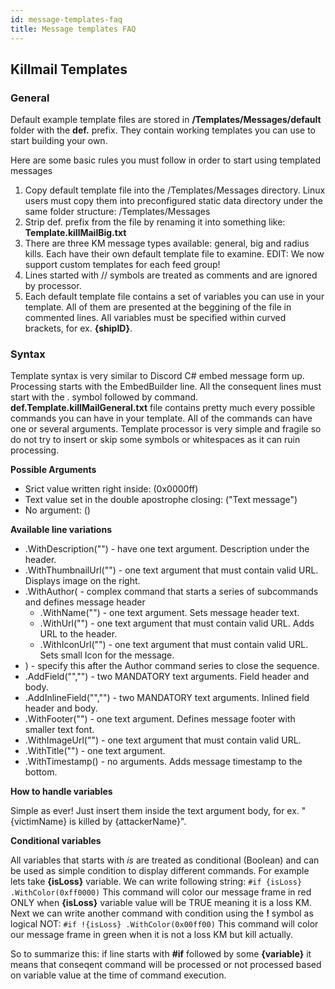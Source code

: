 ```yaml
---
id: message-templates-faq
title: Message templates FAQ
---
```


## Killmail Templates

### General

Default example template files are stored in **/Templates/Messages/default** folder with the **def.** prefix. They contain working templates you can use to start building your own.

Here are some basic rules you must follow in order to start using templated messages

1. Copy default template file into the /Templates/Messages directory. Linux users must copy them into preconfigured static data directory under the same folder structure: /Templates/Messages
2. Strip def. prefix from the file by renaming it into something like: **Template.killMailBig.txt**
3. There are three KM message types available: general, big and radius kills. Each have their own default template file to examine. EDIT: We now support custom templates for each feed group!
4. Lines started with // symbols are treated as comments and are ignored by processor.
5. Each default template file contains a set of variables you can use in your template. All of them are presented at the beggining of the file in commented lines. All variables must be specified within curved brackets, for ex. **{shipID}**.

### Syntax

Template syntax is very similar to Discord C# embed message form up. Processing starts with the EmbedBuilder line. All the consequent lines must start with the . symbol followed by command. **def.Template.killMailGeneral.txt** file contains pretty much every possible commands you can have in your template. All of the commands can have one or several arguments.
Template processor is very simple and fragile so do not try to insert or skip some symbols or whitespaces as it can ruin processing.

**Possible Arguments**

- Srict value written right inside: (0x0000ff)
- Text value set in the double apostrophe closing: ("Text message")
- No argument: ()

**Available line variations**

- .WithDescription("") - have one text argument. Description under the header.
- .WithThumbnailUrl("") - one text argument that must contain valid URL. Displays image on the right.
- .WithAuthor( - complex command that starts a series of subcommands and defines message header
  - .WithName("") - one text argument. Sets message header text.
  - .WithUrl("") - one text argument that must contain valid URL. Adds URL to the header.
  - .WithIconUrl("") - one text argument that must contain valid URL. Sets small Icon for the message.
- ) - specify this after the Author command series to close the sequence.
- .AddField("","") - two MANDATORY text arguments. Field header and body.
- .AddInlineField("","") - two MANDATORY text arguments. Inlined field header and body.
- .WithFooter("") - one text argument. Defines message footer with smaller text font.
- .WithImageUrl("") - one text argument that must contain valid URL.
- .WithTitle("") - one text argument.
- .WithTimestamp() - no arguments. Adds message timestamp to the bottom.

**How to handle variables**

Simple as ever! Just insert them inside the text argument body, for ex. "{victimName} is killed by {attackerName}".

**Conditional variables**

All variables that starts with _is_ are treated as conditional (Boolean) and can be used as simple condition to display different commands. For example lets take **{isLoss}** variable. We can write following string:
`#if {isLoss} .WithColor(0xff0000)`
This command will color our message frame in red ONLY when **{isLoss}** variable value will be TRUE meaning it is a loss KM. Next we can write another command with condition using the **!** symbol as logical NOT:
`#if !{isLoss} .WithColor(0x00ff00)`
This command will color our message frame in green when it is not a loss KM but kill actually.

So to summarize this: if line starts with **#if** followed by some **{variable}** it means that conseqent command will be processed or not processed based on variable value at the time of command execution.
